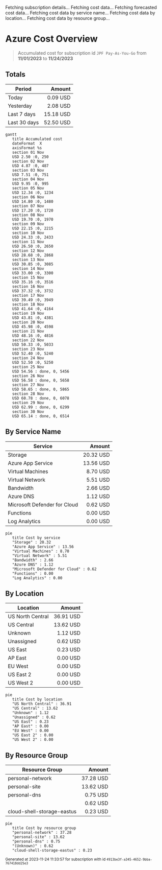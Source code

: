 Fetching subscription details...
Fetching cost data...
Fetching forecasted cost data...
Fetching cost data by service name...
Fetching cost data by location...
Fetching cost data by resource group...
# Azure Cost Overview

> Accumulated cost for subscription id `JPF Pay-As-You-Go` from **11/01/2023** to **11/24/2023**

## Totals

|Period|Amount|
|---|---:|
|Today|0.09 USD|
|Yesterday|2.08 USD|
|Last 7 days|15.18 USD|
|Last 30 days|52.50 USD|

```mermaid
gantt
   title Accumulated cost
   dateFormat  X
   axisFormat %s
   section 01 Nov
   USD 2.50 :0, 250
   section 02 Nov
   USD 4.87 :0, 487
   section 03 Nov
   USD 7.51 :0, 751
   section 04 Nov
   USD 9.95 :0, 995
   section 05 Nov
   USD 12.34 :0, 1234
   section 06 Nov
   USD 14.80 :0, 1480
   section 07 Nov
   USD 17.20 :0, 1720
   section 08 Nov
   USD 19.70 :0, 1970
   section 09 Nov
   USD 22.15 :0, 2215
   section 10 Nov
   USD 24.33 :0, 2433
   section 11 Nov
   USD 26.50 :0, 2650
   section 12 Nov
   USD 28.68 :0, 2868
   section 13 Nov
   USD 30.85 :0, 3085
   section 14 Nov
   USD 33.00 :0, 3300
   section 15 Nov
   USD 35.16 :0, 3516
   section 16 Nov
   USD 37.32 :0, 3732
   section 17 Nov
   USD 39.49 :0, 3949
   section 18 Nov
   USD 41.64 :0, 4164
   section 19 Nov
   USD 43.81 :0, 4381
   section 20 Nov
   USD 45.98 :0, 4598
   section 21 Nov
   USD 48.16 :0, 4816
   section 22 Nov
   USD 50.33 :0, 5033
   section 23 Nov
   USD 52.40 :0, 5240
   section 24 Nov
   USD 52.50 :0, 5250
   section 25 Nov
   USD 54.56 : done, 0, 5456
   section 26 Nov
   USD 56.58 : done, 0, 5658
   section 27 Nov
   USD 58.65 : done, 0, 5865
   section 28 Nov
   USD 60.78 : done, 0, 6078
   section 29 Nov
   USD 62.99 : done, 0, 6299
   section 30 Nov
   USD 65.14 : done, 0, 6514
```

## By Service Name

|Service|Amount|
|---|---:|
|Storage|20.32 USD|
|Azure App Service|13.56 USD|
|Virtual Machines|8.70 USD|
|Virtual Network|5.51 USD|
|Bandwidth|2.66 USD|
|Azure DNS|1.12 USD|
|Microsoft Defender for Cloud|0.62 USD|
|Functions|0.00 USD|
|Log Analytics|0.00 USD|

```mermaid
pie
   title Cost by service
   "Storage" : 20.32
   "Azure App Service" : 13.56
   "Virtual Machines" : 8.70
   "Virtual Network" : 5.51
   "Bandwidth" : 2.66
   "Azure DNS" : 1.12
   "Microsoft Defender for Cloud" : 0.62
   "Functions" : 0.00
   "Log Analytics" : 0.00
```

## By Location

|Location|Amount|
|---|---:|
|US North Central|36.91 USD|
|US Central|13.62 USD|
|Unknown|1.12 USD|
|Unassigned|0.62 USD|
|US East|0.23 USD|
|AP East|0.00 USD|
|EU West|0.00 USD|
|US East 2|0.00 USD|
|US West 2|0.00 USD|

```mermaid
pie
   title Cost by location
   "US North Central" : 36.91
   "US Central" : 13.62
   "Unknown" : 1.12
   "Unassigned" : 0.62
   "US East" : 0.23
   "AP East" : 0.00
   "EU West" : 0.00
   "US East 2" : 0.00
   "US West 2" : 0.00
```

## By Resource Group

|Resource Group|Amount|
|---|---:|
|personal-network|37.28 USD|
|personal-site|13.62 USD|
|personal-dns|0.75 USD|
||0.62 USD|
|cloud-shell-storage-eastus|0.23 USD|

```mermaid
pie
   title Cost by resource group
   "personal-network" : 37.28
   "personal-site" : 13.62
   "personal-dns" : 0.75
   "(Unknown)" : 0.62
   "cloud-shell-storage-eastus" : 0.23
```

<sup>Generated at 2023-11-24 11:33:57 for subscription with id `4913be3f-a345-4652-9bba-767418dd25e3`</sup>
